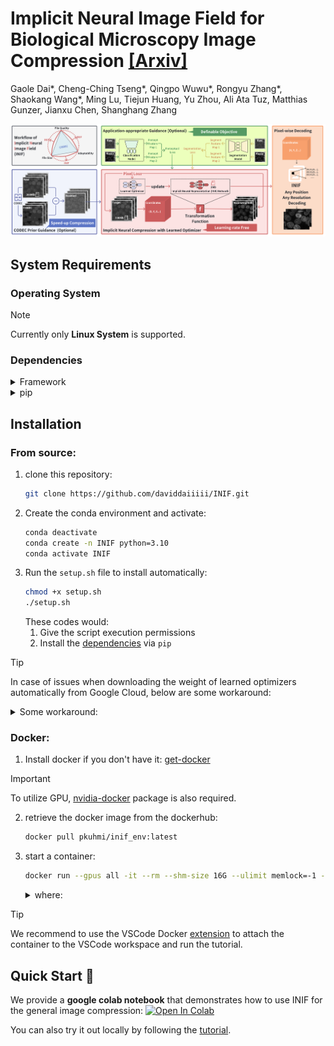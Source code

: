 # Implicit Neural Image Field for Biological Microscopy Image Compression [**[Arxiv]**](https://arxiv.org/pdf/2405.19012)
Gaole Dai*, Cheng-Ching Tseng*, Qingpo Wuwu*, Rongyu Zhang*, Shaokang Wang*, Ming Lu, Tiejun Huang, Yu Zhou, Ali Ata Tuz, Matthias Gunzer, Jianxu Chen, Shanghang Zhang

<img src="inif.png"/>


## System Requirements

### Operating System
> [!NOTE] 
> Currently only **Linux System** is supported.

### Dependencies

<details>
<summary>Framework</summary>

- jax==0.4.26[cuda12_pip]
- tensorflow==2.8.4 (Nvidia-GPU version)

</details>

<details>
<summary>pip</summary>

- dm-haiku
- learned optimizer (lopt)
- optax
- ipywidgets
- tifffile
- opencv-python
- matplotlib
- pandas
- learned-optimization

</details>

## Installation

### From source:
   1. clone this repository:
      ```bash
      git clone https://github.com/daviddaiiiii/INIF.git
      ```
   2. Create the conda environment and activate:
      ```bash
      conda deactivate
      conda create -n INIF python=3.10
      conda activate INIF
      ```
   3. Run the `setup.sh` file to install automatically: 
      ```bash
      chmod +x setup.sh
      ./setup.sh
      ```
      These codes would:
         1. Give the script execution permissions
         2. Install the [dependencies](#dependencies) via `pip`

> [!TIP] 
> In case of issues when downloading the weight of learned optimizers automatically from Google Cloud, below are some workaround:
<details>
<summary>Some workaround:</summary>

   1. We provide the default weight and continue trained weight in '../INIF/Learned_optimizer_weight'
   2. go to '../anaconda3/envs/INIF/lib/pythonX.XX/site-packages/learned_optimization/research/general_lopt/pretrained_optimizers.py'

      > :bulb: 
      > `ctrl`+`click` on 'from learned_optimization.research.general_lopt import pretrained_optimizers' to jump to the file

   3. replace the path in line143 to '../INIF/Learned_optimizer_weight
      ```bash
      _pretrain_no_config_root = 'gs://gresearch/learned_optimization/pretrained_lopts/no_config/'
      ```

</details>

### Docker:

1. Install docker if you don't have it: [get-docker](https://docs.docker.com/get-docker/)
> [!IMPORTANT]  
> To utilize GPU, [nvidia-docker](https://docs.nvidia.com/datacenter/cloud-native/container-toolkit/latest/install-guide.html#installing-with-apt) package is also required.


2. retrieve the docker image from the dockerhub:
   ```bash
   docker pull pkuhmi/inif_env:latest
   ```
3. start a container:
   ```bash
   docker run --gpus all -it --rm --shm-size 16G --ulimit memlock=-1 -v ./INIF:/INIF/ --name inif pkuhmi/inif_env:latest
   ```

   <details>

   <summary>where:</summary>

   - `--gpus`: use the gpu
   - `-it`: interact with the container
   - `--rm`: remove the container after exit
   - `--shm-size`: set the shared memory size to avoid memory issues
   - `--ulimit memlock=-1`: remove mem lock limit
   - `-v`: mount the current directory to the container
   - `--name`: name the container
   
   </details>

> [!TIP] 
> We recommend to use the VSCode Docker [extension](https://marketplace.visualstudio.com/items?itemName=ms-azuretools.vscode-docker) to attach the container to the VSCode workspace and run the tutorial.

## Quick Start :rocket:
We provide a **google colab notebook** that demonstrates how to use INIF for the general image compression: [![Open In Colab](https://colab.research.google.com/assets/colab-badge.svg)](https://colab.research.google.com/github/daviddaiiiii/INIF/blob/main/compression_tutorial.ipynb)

You can also try it out locally by following the [tutorial](./compression_tutorial.ipynb).
